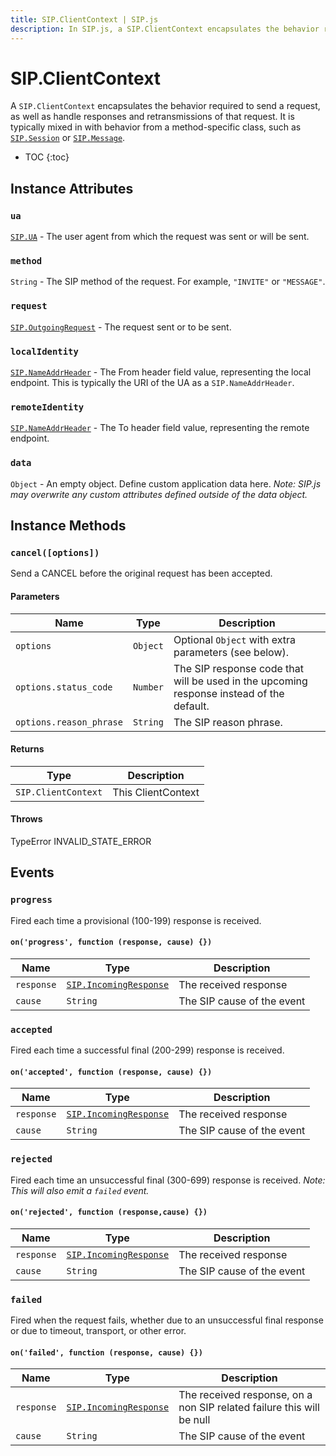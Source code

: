 ```yaml
---
title: SIP.ClientContext | SIP.js
description: In SIP.js, a SIP.ClientContext encapsulates the behavior required to send a request, as well as handle responses and retransmissions of that request. 
---
```

# SIP.ClientContext

A `SIP.ClientContext` encapsulates the behavior required to send a request, as well as handle responses and retransmissions of that request. It is typically mixed in with behavior from a method-specific class, such as [`SIP.Session`](/api/0.5.0/session/) or [`SIP.Message`](/api/0.5.0/message/).

* TOC
{:toc}

<!--
## Construction

Typically, construction and sending of a ClientContext is managed by a `SIP.UA`, through either the `ua.request(method, target)` function or through SIP method-specific functions such as `ua.invite(target)`. However, advanced users may construct ClientContexts manually.

### `new SIP.ClientContext(ua, method, target)`

#### Parameters

Name | Type | Description
-----|------|-------------
ua | `SIP.UA` | The user agent from which the request will be sent.
method | `String` | The SIP method to use on the request. For example, `INFO` or `OPTIONS`
target | `String|SIP.URI` | The destination URI for the request to send to.
-->

## Instance Attributes

### `ua`

[`SIP.UA`](/api/0.5.0/ua/) - The user agent from which the request was sent or will be sent.

### `method`

`String` - The SIP method of the request. For example, `"INVITE"` or `"MESSAGE"`.

### `request`

[`SIP.OutgoingRequest`](/api/0.5.0/outgoingRequest/) - The request sent or to be sent.

### `localIdentity`

[`SIP.NameAddrHeader`](/api/0.5.0/nameAddrHeader/) - The From header field value, representing the local endpoint. This is typically the URI of the UA as a `SIP.NameAddrHeader`.

### `remoteIdentity`

[`SIP.NameAddrHeader`](/api/0.5.0/nameAddrHeader/) - The To header field value, representing the remote endpoint.

### `data`

`Object` - An empty object.  Define custom application data here. *Note: SIP.js may overwrite any custom attributes defined outside of the data object.*


## Instance Methods

<!--

### `send([options])`

Send the request. A constructed `SIP.ClientContext` will not send itself until this or a similar method is called. This method does not run any custom behavior outside of the default handling of the SIP request. For request methods with their own context objects, please use the method-specific functions for sending requests defined on those objects. (For example, [`SIP.InviteClientContext`](/api/0.5.0/session/#inviteoptions) uses its `.invite()` method to send its request.)

#### Parameters

Name | Type | Description
-----|------|-------------
`options`|`Object`|Optional `Object` with extra parameters (see below).
`options.body`|`String`|Optional message body to send in the request
`options.extraHeaders`|`Array` of `String`|Optional list of extra SIP headers to include with the request
`options.params`|`Object`|Optional extra configuration parameters (see below). These parameters take priority over the SIP.UA configuration parameters.
`options.params.route_set`|`Array` of `String`|Optional preloaded route set for the request.
`options.params.to_display_name`|`String`|Optional display portion of SIP To: URI
`options.params.to_uri`|`String`|Optional To: URI. By default, this is set to the target.
`options.params.to_tag`|`String`|Optional To: tag.
`options.params.from_display_name`|`String`|Optional display portion of SIP From: URI
`options.params.from_uri`|`String`|Optional From: URI. By default, this is set to the UA's configured URI
`options.params.from_tag`|`String`|Optional From: tag
`options.params.call_id`|`String`|Optional Call-Id value. Otherwise, a new Call-Id is randomly generated.
`options.params.cseq`|`String`|Optional CSeq number.  Otherwise, a new random CSeq is generated

#### Returns

Type | Description
-|-
`SIP.ClientContext`| This ClientContext

-->

### `cancel([options])`

Send a CANCEL before the original request has been accepted.

#### Parameters

Name | Type | Description
-----|------|--------------
`options`|`Object`|Optional `Object` with extra parameters (see below).
`options.status_code`|`Number`|The SIP response code that will be used in the upcoming response instead of the default.
`options.reason_phrase`|`String`|The SIP reason phrase.

#### Returns

Type | Description
-|-
`SIP.ClientContext` | This ClientContext

#### Throws

TypeError
INVALID_STATE_ERROR



## Events

### `progress`

Fired each time a provisional (100-199) response is received.

#### `on('progress', function (response, cause) {})`

Name | Type | Description
-----|------|------------
`response`|[`SIP.IncomingResponse`](/api/0.5.0/incomingResponse)|The received response
`cause`|`String`|The SIP cause of the event

### `accepted`

Fired each time a successful final (200-299) response is received.

#### `on('accepted', function (response, cause) {})`

Name | Type | Description
-----|------|------------
`response`|[`SIP.IncomingResponse`](/api/0.5.0/incomingResponse)|The received response
`cause`|`String`|The SIP cause of the event

### `rejected`

Fired each time an unsuccessful final (300-699) response is received. *Note: This will also emit a `failed` event.*

#### `on('rejected', function (response,cause) {})`

Name | Type | Description
-----|------|------------
`response`|[`SIP.IncomingResponse`](/api/0.5.0/incomingResponse)|The received response
`cause`|`String`|The SIP cause of the event

### `failed`

Fired when the request fails, whether due to an unsuccessful final response or due to timeout, transport, or other error.

#### `on('failed', function (response, cause) {})`

Name | Type | Description
-----|------|------------
`response`|[`SIP.IncomingResponse`](/api/0.5.0/incomingResponse)|The received response, on a non SIP related failure this will be null
`cause`|`String`|The SIP cause of the event
